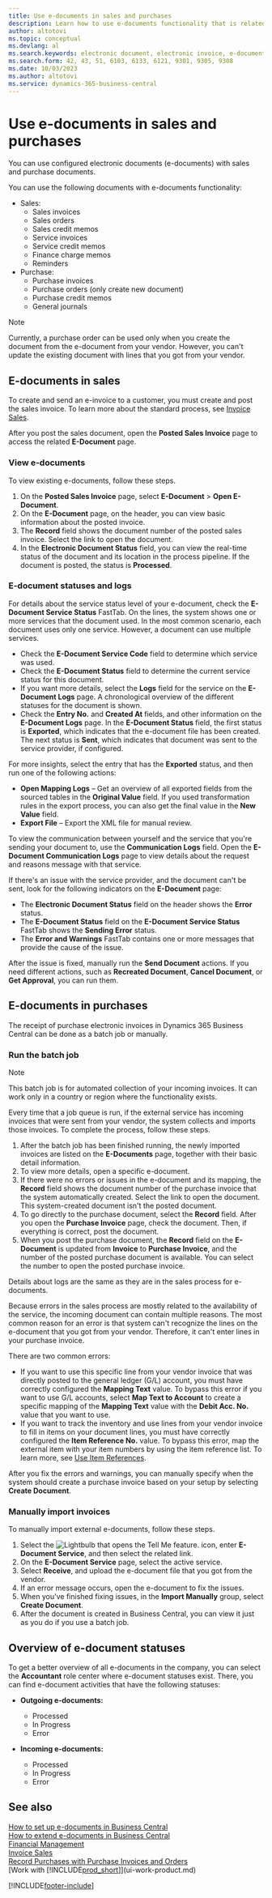 ```yaml
---
title: Use e-documents in sales and purchases
description: Learn how to use e-documents functionality that is related to sales and purchase invoices.
author: altotovi
ms.topic: conceptual
ms.devlang: al
ms.search.keywords: electronic document, electronic invoice, e-document, e-invoice, sales, purchase
ms.search.form: 42, 43, 51, 6103, 6133, 6121, 9301, 9305, 9308
ms.date: 10/03/2023
ms.author: altotovi
ms.service: dynamics-365-business-central
---
```


# Use e-documents in sales and purchases

You can use configured electronic documents (e-documents) with sales and purchase documents.

You can use the following documents with e-documents functionality:  

- Sales: 
    - Sales invoices
    - Sales orders
    - Sales credit memos
    - Service invoices
    - Service credit memos
    - Finance charge memos
    - Reminders
- Purchase: 
    - Purchase invoices
    - Purchase orders (only create new document)
    - Purchase credit memos
    - General journals

> [!NOTE]
> Currently, a purchase order can be used only when you create the document from the e-document from your vendor. However, you can't update the existing document with lines that you got from your vendor.  

## E-documents in sales

To create and send an e-invoice to a customer, you must create and post the sales invoice. To learn more about the standard process, see [Invoice Sales](sales-how-invoice-sales.md).

After you post the sales document, open the **Posted Sales Invoice** page to access the related **E-Document** page.

### View e-documents

To view existing e-documents, follow these steps.

1. On the **Posted Sales Invoice** page, select **E-Document** \> **Open E-Document**.
2. On the **E-Document** page, on the header, you can view basic information about the posted invoice.
3. The **Record** field shows the document number of the posted sales invoice. Select the link to open the document.
4. In the **Electronic Document Status** field, you can view the real-time status of the document and its location in the process pipeline. If the document is posted, the status is **Processed**.

### E-document statuses and logs

For details about the service status level of your e-document, check the **E-Document Service Status** FastTab. On the lines, the system shows one or more services that the document used. In the most common scenario, each document uses only one service. However, a document can use multiple services.

- Check the **E-Document Service Code** field to determine which service was used.
- Check the **E-Document Status** field to determine the current service status for this document.
- If you want more details, select the **Logs** field for the service on the **E-Document Logs** page. A chronological overview of the different statuses for the document is shown.
- Check the **Entry No.** and **Created At** fields, and other information on the **E-Document Logs** page. In the **E-Document Status** field, the first status is **Exported**, which indicates that the e-document file has been created. The next status is **Sent**, which indicates that document was sent to the service provider, if configured.

For more insights, select the entry that has the **Exported** status, and then run one of the following actions:

- **Open Mapping Logs** – Get an overview of all exported fields from the sourced tables in the **Original Value** field. If you used transformation rules in the export process, you can also get the final value in the **New Value** field.
- **Export File** – Export the XML file for manual review.

To view the communication between yourself and the service that you're sending your document to, use the **Communication Logs** field. Open the **E-Document Communication Logs** page to view details about the request and reasons message with that service.

If there's an issue with the service provider, and the document can't be sent, look for the following indicators on the **E-Document** page:

- The **Electronic Document Status** field on the header shows the **Error** status.
- The **E-Document Status** field on the **E-Document Service Status** FastTab shows the **Sending Error** status.
- The **Error and Warnings** FastTab contains one or more messages that provide the cause of the issue.

After the issue is fixed, manually run the **Send Document** actions. If you need different actions, such as **Recreated Document**, **Cancel Document**, or **Get Approval**, you can run them.

## E-documents in purchases

The receipt of purchase electronic invoices in Dynamics 365 Business Central can be done as a batch job or manually.

### Run the batch job

> [!NOTE]
> This batch job is for automated collection of your incoming invoices. It can work only in a country or region where the functionality exists.

Every time that a job queue is run, if the external service has incoming invoices that were sent from your vendor, the system collects and imports those invoices. To complete the process, follow these steps.

1. After the batch job has been finished running, the newly imported invoices are listed on the **E-Documents** page, together with their basic detail information.
2. To view more details, open a specific e-document.
3. If there were no errors or issues in the e-document and its mapping, the **Record** field shows the document number of the purchase invoice that the system automatically created. Select the link to open the document. This system-created document isn't the posted document.
4. To go directly to the purchase document, select the **Record** field. After you open the **Purchase Invoice** page, check the document. Then, if everything is correct, post the document.
5. When you post the purchase document, the **Record** field on the **E-Document** is updated from **Invoice** to **Purchase Invoice**, and the number of the posted purchase document is available. You can select the number to open the posted purchase invoice.

Details about logs are the same as they are in the sales process for e-documents.

Because errors in the sales process are mostly related to the availability of the service, the incoming document can contain multiple reasons. The most common reason for an error is that system can't recognize the lines on the e-document that you got from your vendor. Therefore, it can't enter lines in your purchase invoice.

There are two common errors:

- If you want to use this specific line from your vendor invoice that was directly posted to the general ledger (G/L) account, you must have correctly configured the **Mapping Text** value. To bypass this error if you want to use G/L accounts, select **Map Text to Account** to create a specific mapping of the **Mapping Text** value with the **Debit Acc. No.** value that you want to use.
- If you want to track the inventory and use lines from your vendor invoice to fill in items on your document lines, you must have correctly configured the **Item Reference No.** value. To bypass this error, map the external item with your item numbers by using the item reference list. To learn more, see [Use Item References](inventory-how-use-item-cross-refs.md).

After you fix the errors and warnings, you can manually specify when the system should create a purchase invoice based on your setup by selecting **Create Document**.

### Manually import invoices

To manually import external e-documents, follow these steps.

1. Select the ![Lightbulb that opens the Tell Me feature.](media/ui-search/search_small.png "Tell me what you want to do") icon, enter **E-Document Service**, and then select the related link.
2. On the **E-Document Service** page, select the active service. 
3. Select **Receive**, and upload the e-document file that you got from the vendor.
4. If an error message occurs, open the e-document to fix the issues.
5. When you've finished fixing issues, in the **Import Manually** group, select **Create Document**.
6. After the document is created in Business Central, you can view it just as you do if you use a batch job.

## Overview of e-document statuses

To get a better overview of all e-documents in the company, you can select the **Accountant** role center where e-document statuses exist. There, you can find e-document activities that have the following statuses:

- **Outgoing e-documents:**

    - Processed
    - In Progress
    - Error

- **Incoming e-documents:**

    - Processed
    - In Progress
    - Error

## See also

[How to set up e-documents in Business Central](finance-how-setup-edocuments.md)  
[How to extend e-documents in Business Central](/dynamics365/business-central/dev-itpro/developer/devenv-extend-edocuments)  
[Financial Management](finance.md)  
[Invoice Sales](sales-how-invoice-sales.md)  
[Record Purchases with Purchase Invoices and Orders](purchasing-how-record-purchases.md)  
[Work with [!INCLUDE[prod_short](includes/prod_short.md)]](ui-work-product.md)

[!INCLUDE[footer-include](includes/footer-banner.md)]
